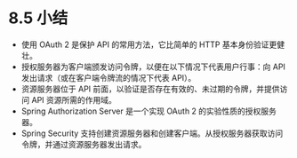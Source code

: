 # 8.5 小结

* 使用 OAuth 2 是保护 API 的常用方法，它比简单的 HTTP 基本身份验证更健壮。
* 授权服务器为客户端颁发访问令牌，以便在以下情况下代表用户行事：向 API 发出请求（或在客户端令牌流的情况下代表 API）。
* 资源服务器位于 API 前面，以验证是否存在有效的、未过期的令牌，并提供访问 API 资源所需的作用域。
* Spring Authorization Server 是一个实现 OAuth 2 的实验性质的授权服务器。
* Spring Security 支持创建资源服务器和创建客户端。从授权服务器获取访问令牌，并通过资源服务器发出请求。